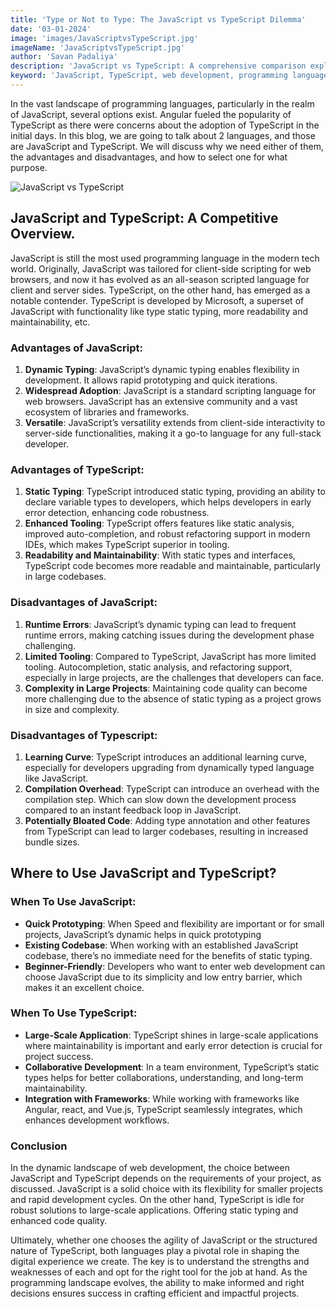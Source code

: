```yaml
---
title: 'Type or Not to Type: The JavaScript vs TypeScript Dilemma'
date: '03-01-2024'
image: 'images/JavaScriptvsTypeScript.jpg'
imageName: 'JavaScriptvsTypeScript.jpg'
author: 'Savan Padaliya'
description: 'JavaScript vs TypeScript: A comprehensive comparison exploring the advantages, disadvantages, and optimal use cases of JavaScript and TypeScript in web development.'
keyword: 'JavaScript, TypeScript, web development, programming languages, static typing, dynamic typing, advantages, disadvantages, when to use, TypeScript vs JavaScript'
---
```

In the vast landscape of programming languages, particularly in the realm of JavaScript, several options exist. Angular fueled the popularity of TypeScript as there were concerns about the adoption of TypeScript in the initial days. In this blog, we are going to talk about 2 languages, and those are JavaScript and TypeScript. We will discuss why we need either of them, the advantages and disadvantages, and how to select one for what purpose.

![JavaScript vs TypeScript](JavaScriptvsTypeScript.jpg)

## JavaScript and TypeScript: A Competitive Overview.

JavaScript is still the most used programming language in the modern tech world. Originally, JavaScript was tailored for client-side scripting for web browsers, and now it has evolved as an all-season scripted language for client and server sides.  TypeScript, on the other hand, has emerged as a notable contender. TypeScript is developed by Microsoft, a superset of JavaScript with functionality like type static typing, more readability and maintainability, etc.

### Advantages of JavaScript:

1. **Dynamic Typing**: JavaScript’s dynamic typing enables flexibility in development. It allows rapid prototyping and quick iterations.
2. **Widespread Adoption**: JavaScript is a standard scripting language for web browsers. JavaScript has an extensive community and a vast ecosystem of libraries and frameworks.
3. **Versatile**: JavaScript’s versatility extends from client-side interactivity to server-side functionalities, making it a go-to language for any full-stack developer.

### Advantages of TypeScript:

1. **Static Typing**: TypeScript introduced static typing, providing an ability to declare variable types to developers, which helps developers in early error detection, enhancing code robustness.
2. **Enhanced Tooling**: TypeScript offers features like static analysis, improved auto-completion, and robust refactoring support in modern IDEs, which makes TypeScript superior in tooling.
3. **Readability and Maintainability**: With static types and interfaces, TypeScript code becomes more readable and maintainable, particularly in large codebases.

### Disadvantages of JavaScript:

1. **Runtime Errors**: JavaScript’s dynamic typing can lead to frequent runtime errors, making catching issues during the development phase challenging.
2. **Limited Tooling**: Compared to TypeScript, JavaScript has more limited tooling. Autocompletion, static analysis, and refactoring support, especially in large projects, are the challenges that developers can face.
3. **Complexity in Large Projects**: Maintaining code quality can become more challenging due to the absence of static typing as a project grows in size and complexity.

### Disadvantages of Typescript:

1. **Learning Curve**: TypeScript introduces an additional learning curve, especially for developers upgrading from dynamically typed language like JavaScript.
2. **Compilation Overhead**: TypeScript can introduce an overhead with the compilation step. Which can slow down the development process compared to an instant feedback loop in JavaScript.
3. **Potentially Bloated Code**: Adding type annotation and other features from TypeScript can lead to larger codebases, resulting in increased bundle sizes.

## Where to Use JavaScript and TypeScript?

### When To Use JavaScript:

- **Quick Prototyping**: When Speed and flexibility are important or for small projects, JavaScript’s dynamic helps in quick prototyping
- **Existing Codebase**: When working with an established JavaScript codebase, there’s no immediate need for the benefits of static typing.
- **Beginner-Friendly**: Developers who want to enter web development can choose JavaScript due to its simplicity and low entry barrier, which makes it an excellent choice.

### When To Use TypeScript:

- **Large-Scale Application**: TypeScript shines in large-scale applications where maintainability is important and early error detection is crucial for project success.
- **Collaborative Development**: In a team environment, TypeScript’s static types helps for better collaborations, understanding, and long-term maintainability.
- **Integration with Frameworks**: While working with frameworks like Angular, react, and Vue.js, TypeScript seamlessly integrates, which enhances development workflows.

### Conclusion

In the dynamic landscape of web development, the choice between JavaScript and TypeScript depends on the requirements of your project, as discussed. JavaScript is a solid choice with its flexibility for smaller projects and rapid development cycles. On the other hand, TypeScript is idle for robust solutions to large-scale applications. Offering static typing and enhanced code quality.

Ultimately, whether one chooses the agility of JavaScript or the structured nature of TypeScript, both languages play a pivotal role in shaping the digital experience we create. The key is to understand the strengths and weaknesses of each and opt for the right tool for the job at hand. As the programming landscape evolves, the ability to make informed and right decisions ensures success in crafting efficient and impactful projects.